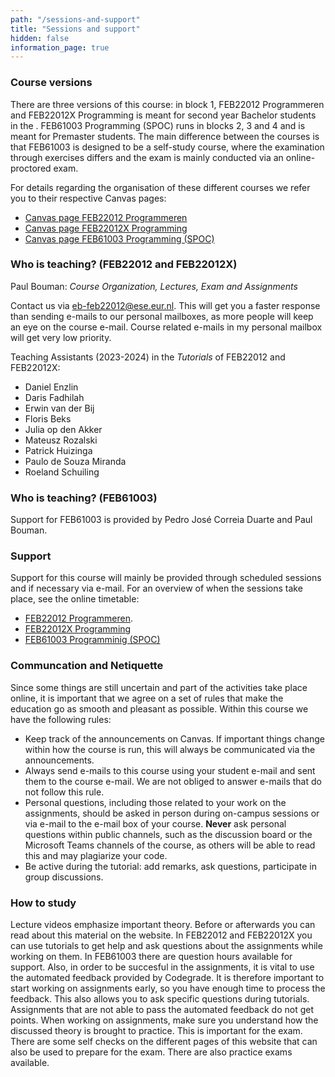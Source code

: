 ```yaml
---
path: "/sessions-and-support"
title: "Sessions and support"
hidden: false
information_page: true
---
```


### Course versions

There are three versions of this course: in block 1, FEB22012 Programmeren and FEB22012X Programming is meant for second year Bachelor students in the .
FEB61003 Programming (SPOC) runs in blocks 2, 3 and 4 and is meant for Premaster students. The main difference between the courses is that FEB61003 is
designed to be a self-study course, where the examination through exercises differs and the exam is mainly conducted via an online-proctored exam.

For details regarding the organisation of these different courses we refer you to their respective Canvas pages:

* [Canvas page FEB22012 Programmeren](https://canvas.eur.nl/courses/43880)
* [Canvas page FEB22012X Programming](https://canvas.eur.nl/courses/44097)
* [Canvas page FEB61003 Programming (SPOC)](https://canvas.eur.nl/courses/43859)

### Who is teaching? (FEB22012 and FEB22012X)

Paul Bouman: _Course Organization, Lectures, Exam and Assignments_

Contact us via [eb-feb22012@ese.eur.nl](mailto:eb-feb22012@ese.eur.nl). This will get you a faster response than sending e-mails to our personal mailboxes,
as more people will keep an eye on the course e-mail. Course related e-mails in my personal mailbox will get very low priority.

Teaching Assistants (2023-2024) in the _Tutorials_ of FEB22012 and FEB22012X:

* Daniel Enzlin
* Daris Fadhilah
* Erwin van der Bij
* Floris Beks
* Julia op den Akker
* Mateusz Rozalski
* Patrick Huizinga
* Paulo de Souza Miranda
* Roeland Schuiling

### Who is teaching? (FEB61003)

Support for FEB61003 is provided by Pedro José Correia Duarte and Paul Bouman.

### Support

Support for this course will mainly be provided through scheduled sessions and if necessary via e-mail.
For an overview of when the sessions take place, see the online timetable:
* [FEB22012 Programmeren](https://timetables.eur.nl/link?timetables.0.key=FEB22012&timetables.0.type=module&timetables.0.source=2023&timetables.1.key=FEB22012_2023&timetables.1.type=timeedit_course&timetables.1.source=TimeEdit&ignoreEmpty=true&ignoreNotFound=true&view=list).
* [FEB22012X Programming](https://timetables.eur.nl/link?timetables.0.key=FEB22012X&timetables.0.type=module&timetables.0.source=2023&timetables.1.key=FEB22012X_2023&timetables.1.type=timeedit_course&timetables.1.source=TimeEdit&ignoreEmpty=true&ignoreNotFound=true&view=list)
* [FEB61003 Programminig (SPOC)](https://timetables.eur.nl/link?timetables.0.key=FEB61003&timetables.0.type=module&timetables.0.source=2023&timetables.1.key=FEB61003_2023&timetables.1.type=timeedit_course&timetables.1.source=TimeEdit&ignoreEmpty=true&ignoreNotFound=true&view=list)

### Communcation and Netiquette

Since some things are still uncertain and part of the activities take place online, it is important that we agree on a set of rules that make the education go as smooth and pleasant as possible. Within this course we have the following rules:

* Keep track of the announcements on Canvas. If important things change within how the course is run, this will always be communicated via the announcements.
* Always send e-mails to this course using your student e-mail and sent them to the course e-mail. We are not obliged to answer e-mails that do not follow this rule.
* Personal questions, including those related to your work on the assignments, should be asked in person during on-campus sessions or via e-mail to the e-mail box of your course. **Never** ask personal questions within public channels, such as the discussion board or the Microsoft Teams channels of the course, as others will be able to read this and may plagiarize your code.
* Be active during the tutorial: add remarks, ask questions, participate in group discussions.

### How to study
Lecture videos emphasize important theory. Before or afterwards you can read about this material on the website.
In FEB22012 and FEB22012X you can use tutorials to get help and ask questions about the assignments while working on them.
In FEB61003 there are question hours available for support.
Also, in order to be succesful in the assignments, it is vital to use the automated feedback provided by Codegrade. It is therefore important to start working on assignments early, so you have enough time to process the feedback. This also allows you to ask specific questions during tutorials. Assignments that are not able to pass the automated feedback do not get points.
When working on assignments, make sure you understand how the discussed theory is brought to practice. This is important for the exam. There are some self checks on the different pages of this website that can also be used to prepare for the exam. There are also practice exams available.

